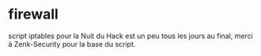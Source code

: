 # firewall
script iptables pour la Nuit du Hack est un peu tous les jours au final, merci à Zenk-Security pour la base du script.
